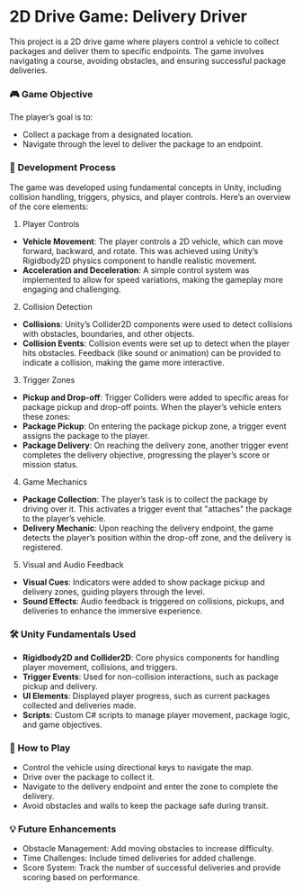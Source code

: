 # 2D Drive Game: Delivery Driver
This project is a 2D drive game where players control a vehicle to collect packages and deliver them to specific endpoints. The game involves navigating a course, avoiding obstacles, and ensuring successful package deliveries.

### 🎮 Game Objective
The player’s goal is to:

- Collect a package from a designated location.
- Navigate through the level to deliver the package to an endpoint.
### 📖 Development Process
The game was developed using fundamental concepts in Unity, including collision handling, triggers, physics, and player controls. Here’s an overview of the core elements:

1. Player Controls
- **Vehicle Movement**: The player controls a 2D vehicle, which can move forward, backward, and rotate. This was achieved using Unity’s Rigidbody2D physics component to handle realistic movement.
- **Acceleration and Deceleration**: A simple control system was implemented to allow for speed variations, making the gameplay more engaging and challenging.
2. Collision Detection
- **Collisions**: Unity’s Collider2D components were used to detect collisions with obstacles, boundaries, and other objects.
- **Collision Events**: Collision events were set up to detect when the player hits obstacles. Feedback (like sound or animation) can be provided to indicate a collision, making the game more interactive.
3. Trigger Zones
- **Pickup and Drop-off**: Trigger Colliders were added to specific areas for package pickup and drop-off points. When the player’s vehicle enters these zones:
- **Package Pickup**: On entering the package pickup zone, a trigger event assigns the package to the player.
- **Package Delivery**: On reaching the delivery zone, another trigger event completes the delivery objective, progressing the player’s score or mission status.
4. Game Mechanics
- **Package Collection**: The player’s task is to collect the package by driving over it. This activates a trigger event that "attaches" the package to the player’s vehicle.
- **Delivery Mechanic**: Upon reaching the delivery endpoint, the game detects the player’s position within the drop-off zone, and the delivery is registered.
5. Visual and Audio Feedback
- **Visual Cues**: Indicators were added to show package pickup and delivery zones, guiding players through the level.
- **Sound Effects**: Audio feedback is triggered on collisions, pickups, and deliveries to enhance the immersive experience.
### 🛠️ Unity Fundamentals Used
- **Rigidbody2D and Collider2D**: Core physics components for handling player movement, collisions, and triggers.
- **Trigger Events**: Used for non-collision interactions, such as package pickup and delivery.
- **UI Elements**: Displayed player progress, such as current packages collected and deliveries made.
- **Scripts**: Custom C# scripts to manage player movement, package logic, and game objectives.
### 🚀 How to Play
- Control the vehicle using directional keys to navigate the map.
- Drive over the package to collect it.
- Navigate to the delivery endpoint and enter the zone to complete the delivery.
- Avoid obstacles and walls to keep the package safe during transit.
### 💡 Future Enhancements
- Obstacle Management: Add moving obstacles to increase difficulty.
- Time Challenges: Include timed deliveries for added challenge.
- Score System: Track the number of successful deliveries and provide scoring based on performance.
